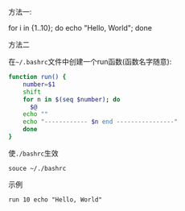
方法一:

for i in {1..10}; do echo "Hello, World"; done

方法二

在`~/.bashrc`文件中创建一个run函数(函数名字随意): 

```sh
function run() {
    number=$1
    shift
    for n in $(seq $number); do
      $@
    echo ""
    echo "------------ $n end ----------------"
    done
}
```

使`./bashrc`生效

```
souce ~/./bashrc
```

示例

```
run 10 echo "Hello, World"
```